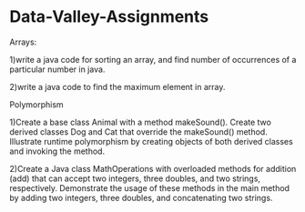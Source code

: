 # Data-Valley-Assignments

Arrays:

1)write a java code for sorting an array, and find number of occurrences of a particular number in java.

2)write a java code to find the maximum element in array.

Polymorphism

1)Create a base class Animal with a method makeSound(). Create two derived classes Dog and Cat that
override the makeSound() method. Illustrate runtime polymorphism by creating objects of both derived
classes and invoking the method.

2)Create a Java class MathOperations with overloaded methods for addition (add) that can accept two
integers, three doubles, and two strings, respectively. Demonstrate the usage of these methods in the
main method by adding two integers, three doubles, and concatenating two strings.
